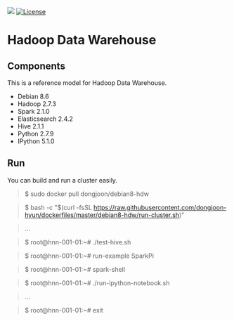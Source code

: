 [![](https://images.microbadger.com/badges/image/dongjoon/debian8-hdw.svg)](https://microbadger.com/images/dongjoon/debian8-hdw)
[![License](https://img.shields.io/badge/license-Apache%202-blue.svg)](LICENSE)

Hadoop Data Warehouse
====================

Components
----------
This is a reference model for Hadoop Data Warehouse.

* Debian 8.6
* Hadoop 2.7.3
* Spark 2.1.0
* Elasticsearch 2.4.2
* Hive 2.1.1
* Python 2.7.9
* IPython 5.1.0

Run
---
You can build and run a cluster easily.

> $ sudo docker pull dongjoon/debian8-hdw

> $ bash -c "$(curl -fsSL https://raw.githubusercontent.com/dongjoon-hyun/dockerfiles/master/debian8-hdw/run-cluster.sh)"

> ...

> $ root@hnn-001-01:~# ./test-hive.sh

> $ root@hnn-001-01:~# run-example SparkPi

> $ root@hnn-001-01:~# spark-shell

> $ root@hnn-001-01:~# ./run-ipython-notebook.sh

> ...

> $ root@hnn-001-01:~# exit
